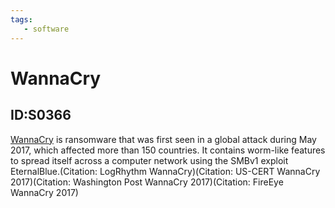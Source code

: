 ```yaml
---
tags:
   - software
---
```

# WannaCry
## ID:S0366
[WannaCry](/mitre/software/S0366) is ransomware that was first seen in a global attack during May 2017, which affected more than 150 countries. It contains worm-like features to spread itself across a computer network using the SMBv1 exploit EternalBlue.(Citation: LogRhythm WannaCry)(Citation: US-CERT WannaCry 2017)(Citation: Washington Post WannaCry 2017)(Citation: FireEye WannaCry 2017)
